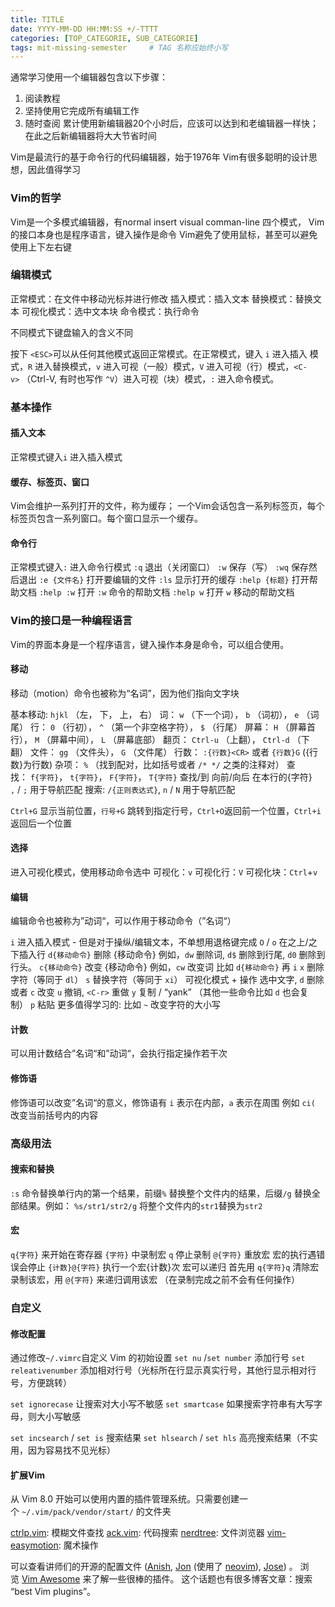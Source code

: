 ```yaml
---
title: TITLE
date: YYYY-MM-DD HH:MM:SS +/-TTTT
categories: [TOP_CATEGORIE, SUB_CATEGORIE]
tags: mit-missing-semester     # TAG 名称应始终小写
---
```


通常学习使用一个编辑器包含以下步骤：
1. 阅读教程
2. 坚持使用它完成所有编辑工作
3. 随时查阅
累计使用新编辑器20个小时后，应该可以达到和老编辑器一样快；在此之后新编辑器将大大节省时间

Vim是最流行的基于命令行的代码编辑器，始于1976年
Vim有很多聪明的设计思想，因此值得学习

### Vim的哲学

Vim是一个多模式编辑器，有normal insert visual comman-line 四个模式，
Vim的接口本身也是程序语言，键入操作是命令
Vim避免了使用鼠标，甚至可以避免使用上下左右键

### 编辑模式

正常模式：在文件中移动光标并进行修改
插入模式：插入文本
替换模式：替换文本
可视化模式：选中文本块
命令模式：执行命令

不同模式下键盘输入的含义不同

按下 `<ESC>`可以从任何其他模式返回正常模式。在正常模式，键入 `i` 进入插入 模式，`R` 进入替换模式，`v` 进入可视（一般）模式，`V` 进入可视（行）模式，`<C-v>` （Ctrl-V, 有时也写作 `^V`）进入可视（块）模式，`:` 进入命令模式。

### 基本操作

#### 插入文本

正常模式键入`i` 进入插入模式

#### 缓存、标签页、窗口

Vim会维护一系列打开的文件，称为缓存；
一个Vim会话包含一系列标签页，每个标签页包含一系列窗口。每个窗口显示一个缓存。

#### 命令行

正常模式键入`:` 进入命令行模式
`:q` 退出（关闭窗口）
`:w` 保存（写）
`:wq` 保存然后退出
`:e {文件名}` 打开要编辑的文件
`:ls` 显示打开的缓存
`:help {标题}` 打开帮助文档
    `:help :w` 打开 `:w` 命令的帮助文档
    `:help w` 打开 `w` 移动的帮助文档

### Vim的接口是一种编程语言

Vim的界面本身是一个程序语言，键入操作本身是命令，可以组合使用。
#### 移动

移动（motion）命令也被称为“名词”，因为他们指向文字块

基本移动: `hjkl` （左， 下， 上， 右）
词： `w` （下一个词）， `b` （词初）， `e` （词尾）
行： `0` （行初）， `^` （第一个非空格字符）， `$` （行尾） 
屏幕： `H` （屏幕首行）， `M` （屏幕中间）， `L` （屏幕底部）
翻页： `Ctrl-u` （上翻）， `Ctrl-d` （下翻）
文件： `gg` （文件头）， `G` （文件尾）
行数： `:{行数}<CR>` 或者 `{行数}G` ({行数}为行数)
杂项： `%` （找到配对，比如括号或者 `/* */` 之类的注释对）
查找： `f{字符}`， `t{字符}`， `F{字符}`， `T{字符}`
	查找/到 向前/向后 在本行的{字符}
	`,` / `;` 用于导航匹配
搜索: `/{正则表达式}`, `n` / `N` 用于导航匹配

`Ctrl+G` 显示当前位置，`行号+G` 跳转到指定行号，`Ctrl+O`返回前一个位置，`Ctrl+i`返回后一个位置
#### 选择

进入可视化模式，使用移动命令选中
可视化：`v`
可视化行：`V`
可视化块：`Ctrl`+`v`

#### 编辑

编辑命令也被称为”动词“，可以作用于移动命令（”名词“）

`i` 进入插入模式
    - 但是对于操纵/编辑文本，不单想用退格键完成
`O` / `o` 在之上/之下插入行
`d{移动命令}` 删除 {移动命令}
	例如，`dw` 删除词, `d$` 删除到行尾, `d0` 删除到行头。
`c{移动命令}` 改变 {移动命令}
    例如，`cw` 改变词
    比如 `d{移动命令}` 再 `i`
`x` 删除字符（等同于 `dl`）
`s` 替换字符（等同于 `xi`）
可视化模式 + 操作
    选中文字, `d` 删除 或者 `c` 改变 
`u` 撤销, `<C-r>` 重做
`y` 复制 / “yank” （其他一些命令比如 `d` 也会复制）
`p` 粘贴
更多值得学习的: 比如 `~` 改变字符的大小写


#### 计数

可以用计数结合”名词“和”动词“，会执行指定操作若干次

#### 修饰语

修饰语可以改变”名词“的意义，修饰语有 `i` 表示在内部，`a` 表示在周围
例如 `ci(` 改变当前括号内的内容

### 高级用法
#### 搜索和替换

`:s` 命令替换单行内的第一个结果，前缀`%` 替换整个文件内的结果，后缀`/g` 替换全部结果。例如：
	`%s/str1/str2/g` 将整个文件内的`str1`替换为`str2`

#### 宏

`q{字符}` 来开始在寄存器 `{字符}` 中录制宏
`q` 停止录制
`@{字符}` 重放宏
宏的执行遇错误会停止
 `{计数}@{字符}` 执行一个宏{计数}次
 宏可以递归
    首先用 `q{字符}q` 清除宏
    录制该宏，用 `@{字符}` 来递归调用该宏 （在录制完成之前不会有任何操作）

### 自定义

#### 修改配置

通过修改`~/.vimrc`自定义 Vim 的初始设置
`set nu` /`set number` 添加行号
`set releativenumber` 添加相对行号（光标所在行显示真实行号，其他行显示相对行号，方便跳转）

`set ignorecase` 让搜索对大小写不敏感
`set smartcase` 如果搜索字符串有大写字母，则大小写敏感

`set incsearch` / `set is` 搜索结果
`set hlsearch` / `set hls` 高亮搜索结果（不实用，因为容易找不见光标）
####  扩展Vim
从 Vim 8.0 开始可以使用内置的插件管理系统。只需要创建一个 `~/.vim/pack/vendor/start/` 的文件夹

 [ctrlp.vim](https://github.com/ctrlpvim/ctrlp.vim): 模糊文件查找
  [ack.vim](https://github.com/mileszs/ack.vim): 代码搜索
 [nerdtree](https://github.com/scrooloose/nerdtree): 文件浏览器
 [vim-easymotion](https://github.com/easymotion/vim-easymotion): 魔术操作

可以查看讲师们的开源的配置文件 ([Anish](https://github.com/anishathalye/dotfiles), [Jon](https://github.com/jonhoo/configs) (使用了 [neovim](https://github.com/JJGO/dotfiles/blob/master/vim/.vimrc)), [Jose](https://github.com/JJGO/dotfiles)) 。 浏览 [Vim Awesome](https://vimawesome.com/) 来了解一些很棒的插件。 这个话题也有很多博客文章：搜索 “best Vim plugins”。

